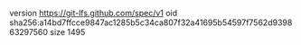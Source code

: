 version https://git-lfs.github.com/spec/v1
oid sha256:a14bd7ffcce9847ac1285b5c34ca807f32a41695b54597f7562d939863297560
size 1495
